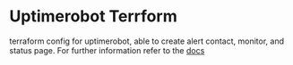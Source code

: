 # Uptimerobot Terrform

terraform config for uptimerobot, able to create alert contact, monitor, and status page. For further information refer to the [docs](https://registry.terraform.io/providers/bartekbp/uptimerobot/latest/docs)
